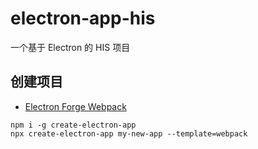 # electron-app-his
一个基于 Electron 的 HIS 项目

## 创建项目
- [Electron Forge Webpack](https://www.electronforge.io/templates/webpack-template)
~~~
npm i -g create-electron-app
npx create-electron-app my-new-app --template=webpack
~~~
